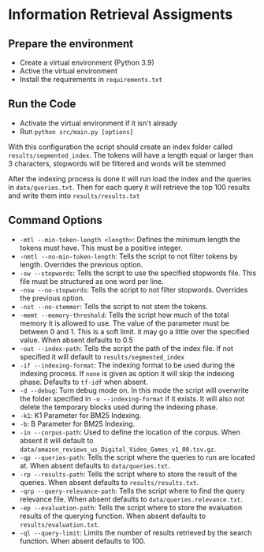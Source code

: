 # Information Retrieval Assigments

## Prepare the environment
- Create a virtual environment (Python 3.9)
- Active the virtual environment
- Install the requirements in `requirements.txt`

## Run the Code
- Activate the virtual environment if it isn't already
- Run ```python src/main.py [options]```

With this configuration the script should create an index folder
called `results/segmented_index`. The tokens will have a length equal or larger
than 3 characters, stopwords will be filtered and words will be stemmed

After the indexing process is done it will run load the index and the
queries in `data/queries.txt`. Then for each query it will retrieve
the top 100 results and write them into `results/results.txt`

## Command Options

- ``-mtl --min-token-length <length>``: Defines the minimum length the tokens must have. This must be a positive integer.
- ``-nmtl --no-min-token-length``: Tells the script to not filter tokens by length. Overrides the previous option.
- ``-sw --stopwords``: Tells the script to use the specified stopwords file. This file must be structured as one word per line.
- ``-nsw --no-stopwords``: Tells the script to not filter stopwords. Overrides the previous option.
- ``-nst --no-stemmer``: Tells the script to not stem the tokens.
- ``-memt --memory-threshold``: Tells the script how much of the total memory it is allowed to use. The value of the parameter must be between 0 and 1. This is a soft limit. it may go a little over the specified value. When absent defaults to 0.5
- ``-out --index-path``: Tells the script the path of the index file. If not specified it will default to `results/segmented_index`
- ``-if --indexing-format``: The indexing format to be used during the indexing process. If `none` is given as option it will skip the indexing phase. Defaults to `tf-idf` when absent.
- ``-d --debug``: Turn debug mode on. In this mode the script will overwrite the folder specified in ``-o --indexing-format`` if it exists. It will also not delete the temporary blocks used during the indexing phase.
- ``-k1``: K1 Parameter for BM25 Indexing.
- ``-b``: B Parameter for BM25 Indexing.
- ``-in --corpus-path``: Used to define the location of the corpus. When absent it will default to `data/amazon_reviews_us_Digital_Video_Games_v1_00.tsv.gz`.
- ``-qp --queries-path``: Tells the script where the queries to run are located at. When absent defaults to `data/queries.txt`.
- ``-rp --results-path``: Tells the script where to store the result of the queries. When absent defaults to `results/results.txt`.
- ``-qrp --query-relevance-path``: Tells the script where to find the query relevance file. When absent defaults to `data/queries.relevance.txt`.
- ``-ep --evaluation-path``: Tells the script where to store the evaluation results of the querying function. When absent defaults to `results/evaluation.txt`.
- ``-ql --query-limit``: Limits the number of results retrieved by the search function. When absent defaults to 100.